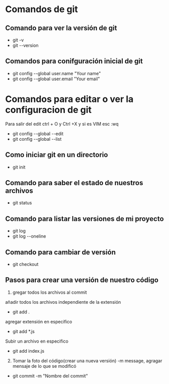 # Comandos de git

## Comando para ver la versión de git
 
- git -v
- git --version

## Comandos para conifguración inicial de git

- git config --global user.name "Your name"
- git config --global user.email "Your email"

# Comandos para editar o ver la configuracion de git
Para salir del edit ctrl + O y Ctrl +X
y si es VIM esc :wq

- git config --global --edit
- git config --global --list

## Como iniciar git en un directorio

- git init


## Comando para saber el estado de nuestros archivos

- git status

## Comando para listar las versiones de mi proyecto
- git log
- git log --oneline 

## Comando para cambiar de versión

- git checkout <Id del commit o nombre de la ramacle>

## Pasos para crear una  versión de nuestro código

1. gregar todos los archivos al commit

añadir todos los archivos independiente de la extensión
- git add .

agregar extensión en especifico
- git add *.js

Subir un archivo en especifico
- git add index.js

2. Tomar la foto del código(crear una nueva versión) -m message, agragar mensaje de lo que se modificó
- git commit -m "Nombre del commit"



